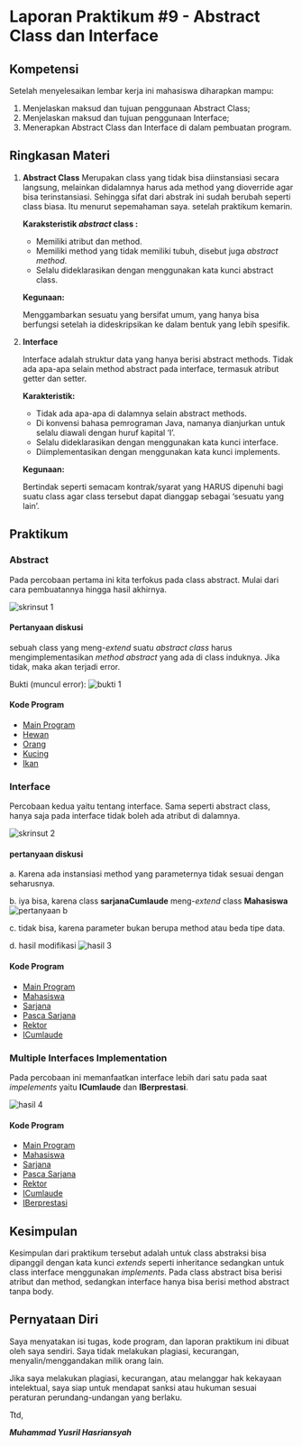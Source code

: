 # Laporan Praktikum #9 - Abstract Class dan Interface

## Kompetensi
Setelah menyelesaikan lembar kerja ini mahasiswa diharapkan mampu:
1. Menjelaskan maksud dan tujuan penggunaan Abstract Class;
2. Menjelaskan maksud dan tujuan penggunaan Interface;
3. Menerapkan Abstract Class dan Interface di dalam pembuatan program.

## Ringkasan Materi

1. **Abstract Class**
    Merupakan class yang tidak bisa diinstansiasi secara langsung, melainkan didalamnya harus ada method yang dioverride agar bisa terinstansiasi. Sehingga sifat dari abstrak ini sudah berubah seperti class biasa. Itu menurut sepemahaman saya. setelah praktikum kemarin.

    **Karaksteristik _abstract_ class :**
    - Memiliki atribut dan method.
    - Memiliki method yang tidak memiliki tubuh, disebut juga
    _abstract method_.
    - Selalu dideklarasikan dengan menggunakan kata kunci abstract class.

    **Kegunaan:**

    Menggambarkan sesuatu yang bersifat umum, yang hanya bisa berfungsi setelah ia dideskripsikan ke
    dalam bentuk yang lebih spesifik.

2. **Interface**

    Interface adalah struktur data yang hanya berisi abstract methods. Tidak ada apa-apa selain method
    abstract pada interface, termasuk atribut getter dan setter.

    **Karakteristik:**
    - Tidak ada apa-apa di dalamnya selain abstract methods.
    - Di konvensi bahasa pemrograman Java, namanya dianjurkan untuk selalu diawali dengan huruf
    kapital ‘I’.
    - Selalu dideklarasikan dengan menggunakan kata kunci interface.
    - Diimplementasikan dengan menggunakan kata kunci implements.
    
    **Kegunaan:**
    
    Bertindak seperti semacam kontrak/syarat yang HARUS dipenuhi bagi suatu class agar class tersebut
    dapat dianggap sebagai ‘sesuatu yang lain’.

## Praktikum
### Abstract

Pada percobaan pertama ini kita terfokus pada class abstract. Mulai dari cara pembuatannya hingga hasil akhirnya.

![skrinsut 1](img/ss_hasil_1.png)

#### Pertanyaan diskusi

sebuah class yang meng-_extend_ suatu _abstract class_ harus mengimplementasikan _method abstract_ yang ada di class induknya. Jika tidak, maka akan terjadi error.

Bukti (muncul error): 
![bukti 1](img/ss_pertanyaan_1.png)

#### Kode Program

- [Main Program](..\..\src\9_Abstract_Class_dan_Interface\abstractclass\Program1841720184Yusril.java)
- [Hewan](..\..\src\9_Abstract_Class_dan_Interface\abstractclass\Hewan1841720184Yusril.java)
- [Orang](..\..\src\9_Abstract_Class_dan_Interface\abstractclass\Orang1841720184Yusril.java)
- [Kucing](..\..\src\9_Abstract_Class_dan_Interface\abstractclass\Kucing1841720184Yusril.java)
- [Ikan](..\..\src\9_Abstract_Class_dan_Interface\abstractclass\Ikan1841720184Yusril.java)

### Interface

Percobaan kedua yaitu tentang interface. Sama seperti abstract class, hanya saja pada interface tidak boleh ada atribut di dalamnya.

![skrinsut 2](img/ss_hasil_2.png)

#### pertanyaan diskusi

a. Karena ada instansiasi method yang parameternya tidak sesuai dengan seharusnya.

b. iya bisa, karena class **sarjanaCumlaude** meng-_extend_ class **Mahasiswa**
![pertanyaan b](img/ss_pertanyaan_interface_1.png)

c. tidak bisa, karena parameter bukan berupa method atau beda tipe data.

d. hasil modifikasi
![hasil 3](img/ss_hasil_3.png)

#### Kode Program

- [Main Program](..\..\src\9_Abstract_Class_dan_Interface\interfacelatihan\Program1841720184Yusril.java)
- [Mahasiswa](..\..\src\9_Abstract_Class_dan_Interface\interfacelatihan\Mahasiswa1841720184Yusril.java)
- [Sarjana](..\..\src\9_Abstract_Class_dan_Interface\interfacelatihan\Sarjana1841720184Yusril.java)
- [Pasca Sarjana](..\..\src\9_Abstract_Class_dan_Interface\interfacelatihan\PascaSarjana1841720184Yusril.java)
- [Rektor](..\..\src\9_Abstract_Class_dan_Interface\interfacelatihan\Rektor1841720184Yusril.java)
- [ICumlaude](..\..\src\9_Abstract_Class_dan_Interface\interfacelatihan\ICumlaude1841720184Yusril.java)

### Multiple Interfaces Implementation

Pada percobaan ini memanfaatkan interface lebih dari satu pada saat _impelements_ yaitu **ICumlaude** dan **IBerprestasi**.

![hasil 4](img/ss_hasil_4.png)


#### Kode Program

- [Main Program](..\..\src\9_Abstract_Class_dan_Interface\interfacelatihan\Program1841720184Yusril.java)
- [Mahasiswa](..\..\src\9_Abstract_Class_dan_Interface\interfacelatihan\Mahasiswa1841720184Yusril.java)
- [Sarjana](..\..\src\9_Abstract_Class_dan_Interface\interfacelatihan\Sarjana1841720184Yusril.java)
- [Pasca Sarjana](..\..\src\9_Abstract_Class_dan_Interface\interfacelatihan\PascaSarjana1841720184Yusril.java)
- [Rektor](..\..\src\9_Abstract_Class_dan_Interface\interfacelatihan\Rektor1841720184Yusril.java)
- [ICumlaude](..\..src\9_Abstract_Class_dan_Interface\interfacelatihan\ICumlaude1841720184Yusril.java)
- [IBerprestasi](..\..src\9_Abstract_Class_dan_Interface\interfacelatihan\IBerprestasi1841720184Yusril.java)
## Kesimpulan

 Kesimpulan dari praktikum tersebut adalah untuk class abstraksi bisa dipanggil dengan kata kunci _extends_ seperti inheritance sedangkan untuk class interface menggunakan _implements_. Pada class abstract bisa berisi atribut dan method, sedangkan interface hanya bisa berisi method abstract tanpa body.

## Pernyataan Diri

Saya menyatakan isi tugas, kode program, dan laporan praktikum ini dibuat oleh saya sendiri. Saya tidak melakukan plagiasi, kecurangan, menyalin/menggandakan milik orang lain.

Jika saya melakukan plagiasi, kecurangan, atau melanggar hak kekayaan intelektual, saya siap untuk mendapat sanksi atau hukuman sesuai peraturan perundang-undangan yang berlaku.

Ttd,

***Muhammad Yusril Hasriansyah***